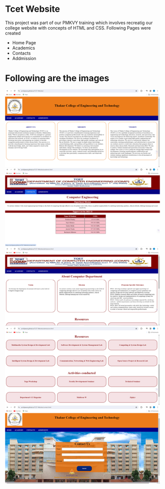 # Tcet Website 
This project was part of our PMKVY training which involves recreatig our college website with concepts of HTML and CSS.
Following Pages were created
- Home Page
- Academics
- Contacts
- Addmission

# Following are the images
![img-1](/images/img1.png)
![img-2](/images/img2.png)
![img-3](/images/img3.png)
![img-4](/images/img4.png)
![img-5](/images/img5.png)
